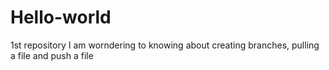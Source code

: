 # Hello-world
1st repository
I am worndering to knowing about creating branches, pulling a file and push a file
